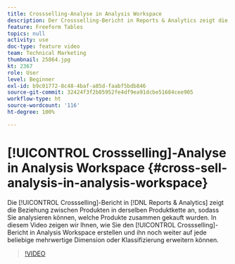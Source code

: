 ```yaml
---
title: Crossselling-Analyse in Analysis Workspace
description: Der Crossselling-Bericht in Reports & Analytics zeigt die Beziehung zwischen Produkten in derselben Produktkette an, sodass Sie analysieren können, welche Produkte zusammen gekauft wurden. In diesem Video zeigen wir Ihnen, wie Sie den Crossselling-Bericht in Analysis Workspace erstellen und ihn noch weiter auf jede beliebige mehrwertige Dimension oder Klassifizierung erweitern können.
feature: Freeform Tables
topics: null
activity: use
doc-type: feature video
team: Technical Marketing
thumbnail: 25864.jpg
kt: 2367
role: User
level: Beginner
exl-id: b9c01772-8c48-4baf-a85d-faabf5bdb846
source-git-commit: 32424f3f2b05952fe4df9ea91dcbe51684cee905
workflow-type: ht
source-wordcount: '116'
ht-degree: 100%

---
```


# [!UICONTROL Crossselling]-Analyse in Analysis Workspace {#cross-sell-analysis-in-analysis-workspace}

Die [!UICONTROL Crossselling]-Bericht in [!DNL Reports & Analytics] zeigt die Beziehung zwischen Produkten in derselben Produktkette an, sodass Sie analysieren können, welche Produkte zusammen gekauft wurden. In diesem Video zeigen wir Ihnen, wie Sie den [!UICONTROL Crossselling]-Bericht in Analysis Workspace erstellen und ihn noch weiter auf jede beliebige mehrwertige Dimension oder Klassifizierung erweitern können.

>[!VIDEO](https://video.tv.adobe.com/v/25864/?quality=12)
